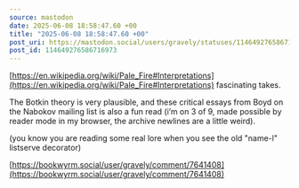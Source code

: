 ```yaml
---
source: mastodon
date: 2025-06-08 18:58:47.60 +00
title: "2025-06-08 18:58:47.60 +00"
post_uri: https://mastodon.social/users/gravely/statuses/114649276586716973
post_id: 114649276586716973
---
```

[https://en.wikipedia.org/wiki/Pale_Fire#Interpretations](https://en.wikipedia.org/wiki/Pale_Fire#Interpretations) fascinating takes.

The Botkin theory is very plausible, and these critical essays from Boyd on the Nabokov mailing list is also a fun read (i’m on 3 of 9, made possible by reader mode in my browser, the archive newlines are a little weird).

(you know you are reading some real lore when you see the old "name-l" listserve decorator)

[https://bookwyrm.social/user/gravely/comment/7641408](https://bookwyrm.social/user/gravely/comment/7641408)


